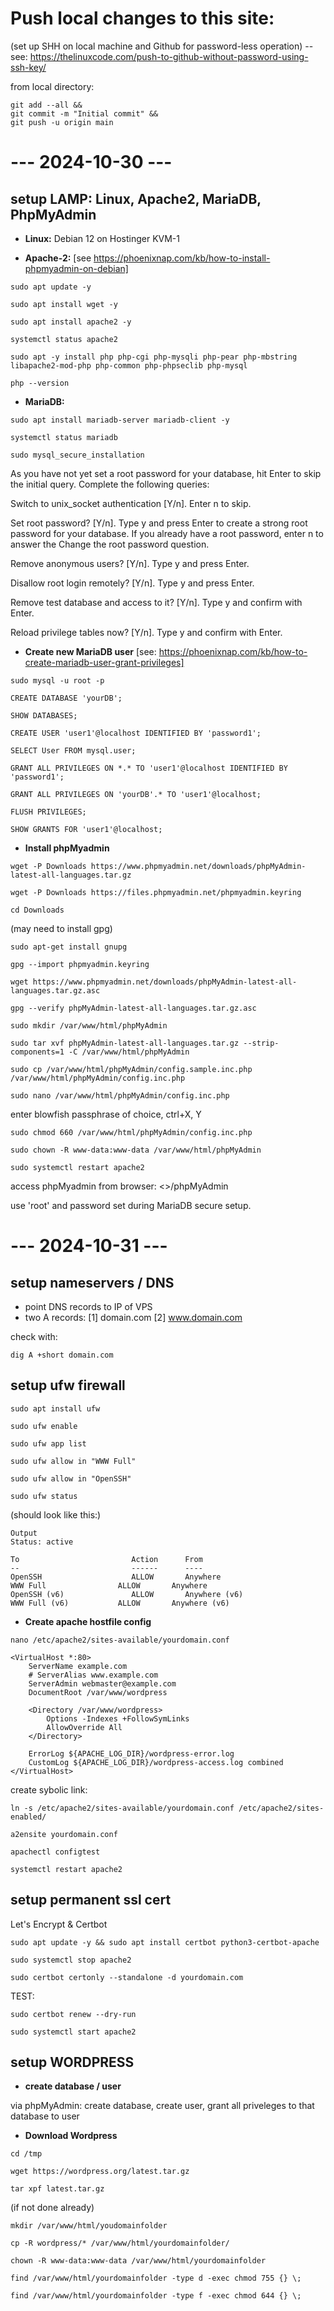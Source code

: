 # Push local changes to this site:
(set up SHH on local machine and Github for password-less operation) -- see: https://thelinuxcode.com/push-to-github-without-password-using-ssh-key/

from local directory:
```
git add --all &&
git commit -m "Initial commit" &&
git push -u origin main
```

# --- 2024-10-30 ---

## setup LAMP: Linux, Apache2, MariaDB, PhpMyAdmin

- **Linux:**  Debian 12 on Hostinger KVM-1

- **Apache-2:**       [see https://phoenixnap.com/kb/how-to-install-phpmyadmin-on-debian]

```
sudo apt update -y
```

```
sudo apt install wget -y
```

```
sudo apt install apache2 -y
```

```
systemctl status apache2
```

```
sudo apt -y install php php-cgi php-mysqli php-pear php-mbstring libapache2-mod-php php-common php-phpseclib php-mysql
```

```
php --version
```

- **MariaDB:**

```
sudo apt install mariadb-server mariadb-client -y
```

```
systemctl status mariadb
```

```
sudo mysql_secure_installation
```
As you have not yet set a root password for your database, hit Enter to skip the initial query. Complete the following queries:

Switch to unix_socket authentication [Y/n]. Enter n to skip.

Set root password? [Y/n]. Type y and press Enter to create a strong root password for your database. If you already have a root password, enter n to answer the Change the root password question.

Remove anonymous users? [Y/n]. Type y and press Enter.

Disallow root login remotely? [Y/n]. Type y and press Enter.

Remove test database and access to it? [Y/n]. Type y and confirm with Enter.

Reload privilege tables now? [Y/n]. Type y and confirm with Enter.

- **Create new MariaDB user** [see: https://phoenixnap.com/kb/how-to-create-mariadb-user-grant-privileges]

```
sudo mysql -u root -p
```

```
CREATE DATABASE 'yourDB';
```

```
SHOW DATABASES;
```

```
CREATE USER 'user1'@localhost IDENTIFIED BY 'password1';
```

```
SELECT User FROM mysql.user;
```

```
GRANT ALL PRIVILEGES ON *.* TO 'user1'@localhost IDENTIFIED BY 'password1';
```

```
GRANT ALL PRIVILEGES ON 'yourDB'.* TO 'user1'@localhost;
```

```
FLUSH PRIVILEGES;
```

```
SHOW GRANTS FOR 'user1'@localhost;
```

- **Install phpMyadmin**

```
wget -P Downloads https://www.phpmyadmin.net/downloads/phpMyAdmin-latest-all-languages.tar.gz
```

```
wget -P Downloads https://files.phpmyadmin.net/phpmyadmin.keyring
```
```
cd Downloads
```
(may need to install gpg)
```
sudo apt-get install gnupg
```
```
gpg --import phpmyadmin.keyring
```
```
wget https://www.phpmyadmin.net/downloads/phpMyAdmin-latest-all-languages.tar.gz.asc
```
```
gpg --verify phpMyAdmin-latest-all-languages.tar.gz.asc
```

```
sudo mkdir /var/www/html/phpMyAdmin
```

```
sudo tar xvf phpMyAdmin-latest-all-languages.tar.gz --strip-components=1 -C /var/www/html/phpMyAdmin
```


```
sudo cp /var/www/html/phpMyAdmin/config.sample.inc.php /var/www/html/phpMyAdmin/config.inc.php
```
```
sudo nano /var/www/html/phpMyAdmin/config.inc.php
```
enter blowfish passphrase of choice, ctrl+X, Y

```
sudo chmod 660 /var/www/html/phpMyAdmin/config.inc.php
```
```
sudo chown -R www-data:www-data /var/www/html/phpMyAdmin
```
```
sudo systemctl restart apache2
```

access phpMyadmin from browser: <<localhost>>/phpMyAdmin

use 'root' and password set during MariaDB secure setup.


# --- 2024-10-31 ---

## setup nameservers / DNS

- point DNS records to IP of VPS
- two A records: [1] domain.com [2] www.domain.com

check with:

```
dig A +short domain.com
```

## setup ufw firewall

```
sudo apt install ufw
```
```
sudo ufw enable
```

```
sudo ufw app list
```
```
sudo ufw allow in "WWW Full"
```
```
sudo ufw allow in "OpenSSH"
```

```
sudo ufw status
```
(should look like this:)
```
Output
Status: active

To                         Action      From
--                         ------      ----
OpenSSH                    ALLOW       Anywhere                  
WWW Full                ALLOW       Anywhere                  
OpenSSH (v6)               ALLOW       Anywhere (v6)             
WWW Full (v6)           ALLOW       Anywhere (v6)        
```

- **Create apache hostfile config**

```
nano /etc/apache2/sites-available/yourdomain.conf
```

```
<VirtualHost *:80>
    ServerName example.com
    # ServerAlias www.example.com
    ServerAdmin webmaster@example.com
    DocumentRoot /var/www/wordpress

    <Directory /var/www/wordpress>
        Options -Indexes +FollowSymLinks
        AllowOverride All
    </Directory>

    ErrorLog ${APACHE_LOG_DIR}/wordpress-error.log
    CustomLog ${APACHE_LOG_DIR}/wordpress-access.log combined
</VirtualHost>
```

create sybolic link:
```
ln -s /etc/apache2/sites-available/yourdomain.conf /etc/apache2/sites-enabled/
```
```
a2ensite yourdomain.conf
```
```
apachectl configtest
```
```
systemctl restart apache2
```


## setup permanent ssl cert

Let's Encrypt & Certbot

```
sudo apt update -y && sudo apt install certbot python3-certbot-apache
```

```
sudo systemctl stop apache2
```
```
sudo certbot certonly --standalone -d yourdomain.com
```
TEST:
```
sudo certbot renew --dry-run
```

```
sudo systemctl start apache2
```


## setup WORDPRESS

- **create database / user**

via phpMyAdmin: create database, create user, grant all priveleges to that database to user

- **Download Wordpress**

```
cd /tmp
```
```
wget https://wordpress.org/latest.tar.gz
```
```
tar xpf latest.tar.gz
```
(if not done already)
```
mkdir /var/www/html/youdomainfolder
```
```
cp -R wordpress/* /var/www/html/yourdomainfolder/
```

```
chown -R www-data:www-data /var/www/html/yourdomainfolder
```
```
find /var/www/html/yourdomainfolder -type d -exec chmod 755 {} \;
```
```
find /var/www/html/yourdomainfolder -type f -exec chmod 644 {} \;
```

